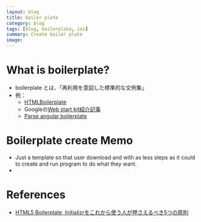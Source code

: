 ```yaml
---
layout: blog
title: boiler plate
category: blog
tags: [blog, boilerplate, ios]
summary: Create boiler plate
image:
---
```


# What is boilerplate?

* boilerplate とは、「再利用を意図した標準的な文例集」
* 例：
  - [HTMLBoilerplate](https://html5boilerplate.com/)
  - Googleの[Web start kit紹介記事](http://readwrite.jp/archives/8935)
  - [Parse angular  boilerplate](http://brandid.github.io/parse-angular-demo/#/)

# Boilerplate create Memo

* Just a template so that user download and with as less steps as it could to create and run program to do what they want.
* 

# References

* [HTML5 Boilerplate, Initializrをこれから使う人が押さえるべき5つの原則](http://tokkono.cute.coocan.jp/blog/slow/index.php/web-technology/5-fundamentals-when-using-h5bp/)
